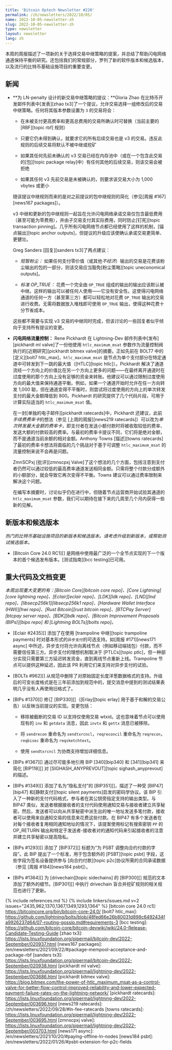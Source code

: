 ```yaml
---
title: 'Bitcoin Optech Newsletter #220'
permalink: /zh/newsletters/2022/10/05/
name: 2022-10-05-newsletter-zh
slug: 2022-10-05-newsletter-zh
type: newsletter
layout: newsletter
lang: zh
---
```

本周的周报描述了一项新的关于选择交易中继策略的提案，并总结了帮助闪电网络通道保持平衡的研究。还包括我们的常规部分，罗列了新的软件版本和候选版本，以及流行的比特币基础设施项目的重要变更。

## 新闻

- **为 LN-penalty 设计的新交易中继策略的提议：**Gloria Zhao 在比特币开发邮件列表中[发表][zhao tx3]了一个提议，允许交易选择一组修改后的交易中继策略。任何将其版本参数设置为 `3` 的交易将会：

    * 在未被支付更高费率和更高总费用的交易所确认时可替换（当前主要的 [RBF][topic rbf] 规则）

    * 只要它仍未得到确认，就要求它的所有后续交易也是 v3 的交易。违反此规则的后续交易将默认不被中继或挖矿

    * 如果其任何先前未确认的 v3 交易已经在内存池中（或在一个包含此交易的[包][topic package relay]中）有任何其他的后续交易，则该交易会被拒绝

    * 如果其任何 v3 先前交易是未被确认的，则要求该交易大小为 1,000 vbytes 或更小

    随该提议中继规则而来的是对之前提议的包中继规则的简化（参见[周报 #167][news167 packages]）。

    v3 中继和更新的包中继规则一起旨在允许闪电网络承诺交易仅包含最低费用（甚至可能为零费用），并由子交易支付其实际费用，同时防止[钉死][topic transaction pinning]。几乎所有闪电网络节点都已经使用了这样的机制，[锚点输出][topic anchor outputs]，但提议的升级应该使确认承诺交易更简单、更健壮。

    Greg Sanders [回复][sanders tx3]了两点建议：

    * *短暂粉尘：* 如果任何支付零价值（或其他*不经济*）输出的交易是花费该粉尘输出的包的一部分，则该交易应当豁免[粉尘策略][topic uneconomical outputs]。

    * *标准 OP_TRUE：* 花费一个完全由 `OP_TRUE` 组成的输出的输出应该默认被中继。这样的输出可以被任何人使用——它没有安全性。这使得闪电网络通道的任何一方（甚至第三方）都可以轻松地对花费 `OP_TRUE` 输出的交易进行收费。无需将数据放入堆栈即可使用 `OP_TRUE` 输出，使得这种花费十分节省成本。

    这些都不需要与实现 v3 交易的中继同时完成，但该讨论的一些回复者似乎倾向于支持所有提议的变更。

- **<!--ln-flow-control-->闪电网络流量控制：** Rene Pickhardt 在 Lightning-Dev 邮件列表中[发布][pickhardt ml valve]了一份他使用 `htlc_maximum_msat` 参数作为流量控制阀执行的[近期研究][pickhardt bitmex valve]的摘要。正如先前在 BOLT7 中的[定义][bolt7 htlc_max]，`htlc_maximum_msat` 是节点为单个支付部分在特定通道中可转发到下一跳的最大值（[HTLC][topic htlc]）。Pickhardt 解决了通道流经一个方向上的价值比在另一个方向上更多的问题——在最终离开通道时在过度使用的那个方向上没有足够的资金来转账。他建议可以通过限制过度使用方向的最大值来保持通道平衡。例如，如果一个通道开始时允许在任一方向转发 1,000 聪，但在通道变得不平衡时，则尝试将过度使用的方向上的单次转发支付的最大金额降低到 800。Pickhardt 的研究提供了几个代码片段，可用于计算实际适当的 `htlc_maximum_msat` 值。

    在一封[单独的电子邮件][pickhardt ratecards]中，Pickhardt 还建议，此前*手续费费率卡*的想法（参见 [上周的周报][news219 ratecards]）可以改为*单次转发最大金额的费率卡*，即支付者在发送小额付款时将被收取较低的费率、发送大额的付款较高的费率。与最初的费率卡提议不同，它们将是绝对金额，而不是通道当前余额的相对金额。Anthony Towns [描述][towns ratecards]了最初的费率卡想法将面临的几个挑战对于基于可调整 `htlc_maximum_msat` 的流量控制来说不会再是问题。

    ZmnSCPxj [批评][zmnscpxj Valve]了这个想法的几个方面，包括注意到支付者仍然可以通过较低的最高费率通道发送相同金额。只需将整个付款分成额外的小额部分，就会导致它再次变得不平衡。Towns 建议可以通过费率限制来解决这个问题。

    在编写本摘要时，讨论似乎仍在进行中，但随着节点运营商开始试验其通道的 `htlc_maximum_msat` 参数，我们可以期待在接下来的几周至几个月内获得一些新的见解。

## 新版本和候选版本

*热门的比特币基础设施项目的新版本和候选版本。请考虑升级到新版本，或帮助测试候选版本。*

- [Bitcoin Core 24.0 RC1][] 是网络中使用最广泛的一个全节点实现的下一个版本的首个候选发布版本。[测试指南][bcc testing]已可用。

## 重大代码及文档变更

*本周出现重大变更的有：[Bitcoin Core][bitcoin core repo]、[Core Lightning][core lightning repo]、[Eclair][eclair repo]、[LDK][ldk repo]、[LND][lnd repo]、[libsecp256k1][libsecp256k1 repo]、[Hardware Wallet Interface (HWI)][hwi repo]、[Rust Bitcoin][rust bitcoin repo]、[BTCPay Server][btcpay server repo]、[BDK][bdk repo]、[Bitcoin Improvement Proposals (BIPs)][bips repo] 和 [Lightning BOLTs][bolts repo]。*

- [Eclair #2435][] 添加了在使用 [trampoline 中继][topic trampoline payments] 时对基本形式的`异步支付`的可选支持。如[周报 #171][news171 async] 中所述，异步支付将允许向离线节点（例如移动端钱包）付款，而不需要信任第三方。异步支付的理想机制取决于 [PTLCs][topic ptlc]，但一种部分实现只需要第三方延迟转发资金，直到离线节点重新上线。Trampoline 节点可以提供这种延迟，因此该 PR 利用它们来支持对异步支付的试验。

- [BOLTs #962][] 从规范中删除了对原始固定长度洋葱数据格式的支持。升级后的可变长度格式是在三年前添加到规范中的，提交消息中提到的测试结果表明几乎没有人再使用旧格式了。

- [BIPs #1370][] 修订 [BIP330][]（[Erlay][topic erlay] 用于基于和解的交易公告）以反映当前提议的实现。变更包括：

  - 移除被截断的交易 ID 以支持仅使用交易 wtxid。这也意味着节点可以使用现有的 `inv` 和 `getdata` 消息，因此 `invtx` 和 `gettx` 消息已被移除。

  - 将 `sendrecon` 重命名为 `sendtxrcncl`，`reqreconcil` 重命名为 `reqrecon`，`reqbisec` 重命名为 `reqsketchtext`。

  - 使用 `sendtxrcncl` 为协商支持增加详细信息。

- [BIPs #1367][] 通过尽可能多地引用 BIP [340][bip340] 和 [341][bip341] 来简化 [BIP118][] 对 [SIGHASH_ANYPREVOUT][topic sighash_anyprevout] 的描述。

- [BIPs #1349][] 添加了名为“隐私支付”的 [BIP351][]，描述了一种受 [BIP47][bip47] 和[静默支付][topic silent payments]启发的密码学协议。该 BIP 引入了一种新的支付代码格式，参与者在其公钥旁指定支持的输出类型。与 BIP47 类似，发送者根据接收者的支付代码使用通知交易与接收者建立共享秘密。然后，发送者可以向从共享秘密中派生出的唯一地址发送多笔付款，接收者可以使用来自通知交易的信息来花费这些付款。在 BIP47 有多个发送者在对每个接收者复用相同通知地址的情况下，该提案使用标记有搜索密钥 `PP` 的 OP_RETURN 输出和特定于发送者-接收者对的通知代码来引起接收者的注意并建立共享秘密以提高隐私。

- [BIPs #1293][] 添加了 [BIP372][] 标题为“为 PSBT 调整向合约付款的字段”。此 BIP 提出了一个标准，用于包含额外的 [PSBT][topic psbt] 字段，这些字段为签名设备提供参与 [向合约付款][topic p2c]协议所需的合同承诺数据（参见 [周报 #184][news184 psbt]）。

- [BIPs #1364][] 为 [drivechain][topic sidechains] 的 [BIP300][] 规范的文本添加了额外的细节。[BIP301][] 中执行 drivechain 盲合并挖矿规则的相关规范也进行了更新。

{% include references.md %}
{% include linkers/issues.md v=2 issues="2435,962,1370,1367,1349,1293,1364" %}
[bitcoin core 24.0 rc1]: https://bitcoincore.org/bin/bitcoin-core-24.0/
[bolt7 htlc_max]: https://github.com/lightning/bolts/blob/48fed66e26b80031d898c6492434fa9926237d64/07-routing-gossip.md#requirements-3
[bcc testing]: https://github.com/bitcoin-core/bitcoin-devwiki/wiki/24.0-Release-Candidate-Testing-Guide
[zhao tx3]: https://lists.linuxfoundation.org/pipermail/bitcoin-dev/2022-September/020937.html
[news167 packages]: /en/newsletters/2021/09/22/#package-mempool-acceptance-and-package-rbf
[sanders tx3]: https://lists.linuxfoundation.org/pipermail/bitcoin-dev/2022-September/020938.html
[pickhardt ml valve]: https://lists.linuxfoundation.org/pipermail/lightning-dev/2022-September/003686.html
[pickhardt bitmex valve]: https://blog.bitmex.com/the-power-of-htlc_maximum_msat-as-a-control-valve-for-better-flow-control-improved-reliability-and-lower-expected-payment-failure-rates-on-the-lightning-network/
[pickhardt ratecards]: https://lists.linuxfoundation.org/pipermail/lightning-dev/2022-September/003696.html
[news219 ratecards]: /zh/newsletters/2022/09/28/#ln-fee-ratecards
[towns ratecards]: https://lists.linuxfoundation.org/pipermail/lightning-dev/2022-September/003695.html
[zmnscpxj valve]: https://lists.linuxfoundation.org/pipermail/lightning-dev/2022-September/003703.html
[news171 async]: /en/newsletters/2021/10/20/#paying-offline-ln-nodes
[news184 psbt]: /en/newsletters/2022/01/26/#psbt-extension-for-p2c-fields
